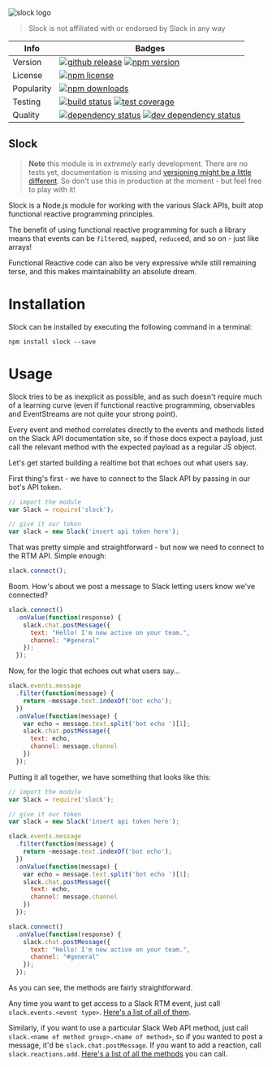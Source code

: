 
![slock logo](http://imgh.us/slock-logo.svg)
> Slock is not affiliated with or endorsed by Slack in any way

Info | Badges
-----|-------
Version | [![github release](https://img.shields.io/github/release/declandewet/slock.svg?style=flat-square)](https://github.com/declandewet/slock/releases/latest) [![npm version](https://img.shields.io/npm/v/slock.svg?style=flat-square)](http://npmjs.org/package/slock)
License | [![npm license](https://img.shields.io/npm/l/slock.svg?style=flat-square)](https://github.com/declandewet/slock/blob/master/license.md)
Popularity | [![npm downloads](https://img.shields.io/npm/dm/slock.svg?style=flat-square)](http://npm-stat.com/charts.html?package=slock)
Testing | [![build status](https://img.shields.io/travis/declandewet/slock.svg?style=flat-square)](https://travis-ci.org/declandewet/slock) [![test coverage](https://img.shields.io/coveralls/declandewet/slock.svg?style=flat-square)](https://coveralls.io/github/declandewet/slock)
Quality | [![dependency status](https://img.shields.io/david/declandewet/slock.svg?style=flat-square)](https://david-dm.org/declandewet/slock) [![dev dependency status](https://img.shields.io/david/dev/declandewet/slock.svg?style=flat-square)](https://david-dm.org/declandewet/slock#info=devDependencies)


Slock
---------

> **Note** this module is in _extremely_ early development. There are no
> tests yet, documentation is missing and
> [versioning might be a little different](http://markup.im/#q4_cRZ1Q).
> So don't use this in production at the moment - but feel free to play with it!

Slock is a Node.js module for working with the various Slack APIs, built atop
functional reactive programming principles.

The benefit of using functional reactive programming for such
a library means that events can be `filter`ed, `map`ped, `reduce`ed,
and so on - just like arrays!

Functional Reactive code can also be very expressive while still remaining
terse, and this makes maintainability an absolute dream.

Installation
============

Slock can be installed by executing the following command in a terminal:

```
npm install slock --save
```

Usage
==========

Slock tries to be as inexplicit as possible, and as such doesn't require
much of a learning curve (even if functional reactive programming, observables
and EventStreams are not quite your strong point).

Every event and method correlates directly to the events and methods listed
on the Slack API documentation site, so if those docs expect a payload,
just call the relevant method with the expected payload as a regular JS object.

Let's get started building a realtime bot that echoes out what users say.

First thing's first - we have to connect to the Slack API by passing in
our bot's API token.

```js
// import the module
var Slack = require('slock');

// give it our token
var slack = new Slack('insert api token here');
```

That was pretty simple and straightforward - but now we need to connect to
the RTM API. Simple enough:

```js
slack.connect();
```

Boom. How's about we post a message to Slack letting users know we've connected?

```js
slack.connect()
  .onValue(function(response) {
    slack.chat.postMessage({
      text: "Hello! I'm now active on your team.",
      channel: "#general"
    });
  });
```

Now, for the logic that echoes out what users say...

```js
slack.events.message
  .filter(function(message) {
    return ~message.text.indexOf('bot echo');
  })
  .onValue(function(message) {
    var echo = message.text.split('bot echo ')[1];
    slack.chat.postMessage({
      text: echo,
      channel: message.channel
    })
  });
```

Putting it all together, we have something that looks like this:

```js
// import the module
var Slack = require('slock');

// give it our token
var slack = new Slack('insert api token here');

slack.events.message
  .filter(function(message) {
    return ~message.text.indexOf('bot echo');
  })
  .onValue(function(message) {
    var echo = message.text.split('bot echo ')[1];
    slack.chat.postMessage({
      text: echo,
      channel: message.channel
    })
  });

slack.connect()
  .onValue(function(response) {
    slack.chat.postMessage({
      text: "Hello! I'm now active on your team.",
      channel: "#general"
    });
  });
```

As you can see, the methods are fairly straightforward.

Any time you want to get access to a Slack RTM event, just
call `slack.events.<event type>`.
[Here's a list of all of them](https://api.slack.com/rtm).

Similarly, if you want to use a particular Slack Web API method, just
call `slack.<name of method group>.<name of method>`, so if you
wanted to post a message, it'd be `slack.chat.postMessage`. If you
want to add a reaction, call `slack.reactions.add`.
[Here's a list of all the methods](https://api.slack.com/methods) you can call.

